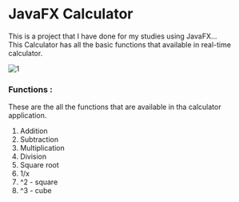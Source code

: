 # JavaFX Calculator

This is a project that I have done for my studies using JavaFX... </br>
This Calculator has all the basic functions that available in real-time calculator.

![1](https://user-images.githubusercontent.com/71941117/192038018-f37e8d81-e3c7-4172-8c1c-cef6b6d5301d.jpg)

### Functions :
These are the all the functions that are available in tha calculator application.
1. Addition
2. Subtraction
3. Multiplication 
4. Division 
5. Square root 
6. 1/x
7. ^2 - square
8. ^3 - cube

